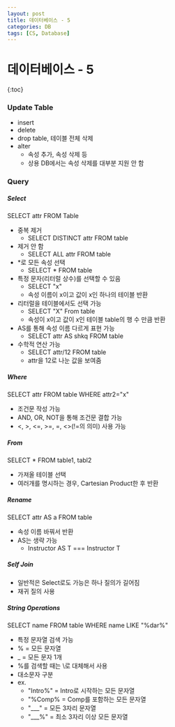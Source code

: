 ```yaml
---
layout: post
title: 데이터베이스 - 5
categories: DB
tags: [CS, Database]
---
```


# 데이터베이스 - 5

{:toc}

### Update Table

- insert
- delete
- drop table, 테이블 전체 삭제
- alter
  - 속성 추가, 속성 삭제 등
  - 상용 DB에서는 속성 삭제를 대부분 지원 안 함

### Query

##### Select

SELECT attr FROM Table

- 중복 제거
  - SELECT DISTINCT attr FROM table
- 제거 안 함
  - SELECT ALL attr FROM table
- \*로 모든 속성 선택
  - SELECT \* FROM table
- 특정 문자(리터럴 상수)를 선택할 수 있음
  - SELECT "x"
  - 속성 이름이 x이고 값이 x인 하나의 테이블 반환
- 리터럴을 테이블에서도 선택 가능
  - SELECT "X" From table
  - 속성이 x이고 값이 x인 테이블 table의 행 수 만큼 반환
- AS를 통해 속성 이름 다르게 표현 가능
  - SELECT attr AS shkq FROM table
- 수학적 연산 가능
  - SELECT attr/12 FROM table
  - attr을 12로 나눈 값을 보여줌

##### Where

SELECT attr FROM table WHERE attr2="x"

- 조건문 작성 가능
- AND, OR, NOT을 통해 조건문 결합 가능
- <, >, <=, >=, =, <>(!=의 의미) 사용 가능

##### From

SELECT \* FROM table1, tabl2

- 가져올 테이블 선택
- 여러개를 명시하는 경우, Cartesian Product한 후 반환

##### Rename

SELECT attr AS a FROM table

- 속성 이름 바꿔서 반환
- AS는 생략 가능
  - Instructor AS T === Instructor T

##### Self Join

- 일반적은 Select로도 가능은 하나 질의가 길어짐
- 재귀 질의 사용

##### String Operations

SELECT name FROM table WHERE name LIKE "%dar%"

- 특정 문자열 검색 가능
- % = 모든 문자열
- \_ = 모든 문자 1개
- %를 검색할 때는 \로 대체해서 사용
- 대소문자 구분
- ex.
  - "Intro%" = Intro로 시작하는 모든 문자열
  - "%Comp% = Comp를 포함하는 모든 문자열
  - "\_\_\_" = 모든 3자리 문자열
  - "\_\_\_%" = 최소 3자리 이상 모든 문자열
